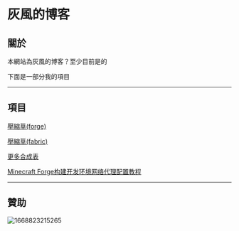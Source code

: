 # 灰風的博客

## 關於

本網站為灰風的博客？至少目前是的

下面是一部分我的項目

---

## 項目

[壓縮草(forge)](https://github.com/Grey-Wind/CompressedGrassReborn-Forge)

[壓縮草(fabric)](https://github.com/Grey-Wind/CompressedGrassReborn-Fabric)

[更多合成表](https://github.com/Grey-Wind/More_synthetic_table)

[Minecraft Forge构建开发环境网络代理配置教程](https://github.com/Grey-Wind/MinecraftForgeBuildHelper)

---

## 贊助

![1668823215265](image/index/1668823215265.png)
